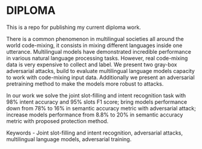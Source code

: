 # DIPLOMA

This is a repo for publishing my current diploma work.

There is a common phenomenon in multilingual societies all around the world code-mixing, it consists in mixing different languages inside one utterance.
Multilingual models have demonstrated incredible performance in various natural language processing tasks.
However, real code-mixing data is very expensive to collect and label.
We present two gray-box adversarial attacks, build to evaluate multilingual language models capacity to work with code-mixing input data.
Additionally we present an adversarial pretraining method to make the models more robust to attacks.

In our work we solve the joint slot-filling and intent recognition task with 98\% intent accuracy and 95\% slots F1 score;
bring models performance down from 78\% to 16\% in semantic accuracy metric with adversarial attack;
increase models performance from 8.8\% to 20\% in semantic accuracy metric with proposed protection method.

Keywords - Joint slot-filling and intent recognition, adversarial attacks, multilingual language models, adversarial training.
